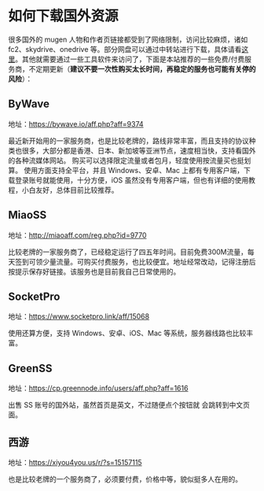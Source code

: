 # 如何下载国外资源

很多国外的 mugen 人物和作者页链接都受到了网络限制，访问比较麻烦，诸如 fc2、skydrive、onedrive 等。部分网盘可以通过中转站进行下载，具体请看[这里](https://qxmugen.com/portal/8)。其他就需要通过一些工具软件来访问了，下面是本站推荐的一些免费/付费服务商，不定期更新（**建议不要一次性购买太长时间，再稳定的服务也可能有关停的风险**）：

## ByWave

地址：<a href="https://bywave.io/aff.php?aff=9374" target="__blank">https://bywave.io/aff.php?aff=9374</a>

最近新开始用的一家服务商，也是比较老牌的，路线非常丰富，而且支持的协议种类也很多，大部分都是香港、日本、新加坡等亚洲节点，速度相当快，支持看国外的各种流媒体网站。
购买可以选择限定流量或者包月，轻度使用按流量买也挺划算。
使用方面支持全平台，并且 Windows、安卓、Mac 上都有专用客户端，下载登录账号就能使用，十分方便，iOS 虽然没有专用客户端，但也有详细的使用教程，小白友好，总体目前比较推荐。

## MiaoSS

地址：<a href="http://miaoaff.com/reg.php?id=9770" target="__blank">http://miaoaff.com/reg.php?id=9770</a>

比较老牌的一家服务商了，已经稳定运行了四五年时间。目前免费300M流量，每天签到可领少量流量。可购买付费服务，也比较便宜。地址经常改动，记得注册后按提示保存好链接。该服务也是目前我自己日常使用的。

## SocketPro

地址：<a href="https://www.socketpro.link/aff/15068" target="__blank">https://www.socketpro.link/aff/15068</a>

使用还算方便，支持 Windows、安卓、iOS、Mac 等系统，服务器线路也比较丰富。

## GreenSS

地址：<a href="https://cp.greennode.info/users/aff.php?aff=1616" target="__blank">https://cp.greennode.info/users/aff.php?aff=1616</a>

出售 SS 账号的国外站，虽然首页是英文，不过随便点个按钮就 会跳转到中文页面。

## 西游

地址：<a href="https://xiyou4you.us/r/?s=15157115" target="__blank">https://xiyou4you.us/r/?s=15157115</a>

也是比较老牌的一个服务商了，必须要付费，价格中等，貌似挺多人在用的。
